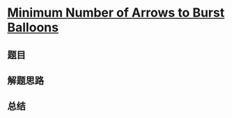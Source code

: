 # [Minimum Number of Arrows to Burst Balloons](https://leetcode.com/problems/minimum-number-of-arrows-to-burst-balloons/)
## 题目


## 解题思路


## 总结


